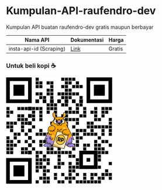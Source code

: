 # Kumpulan-API-raufendro-dev
Kumpulan API buatan raufendro-dev gratis maupun berbayar

| Nama API | Dokumentasi  | Harga  |
| ------- | --- | --- |
| insta-api-id (Scraping) | [Link](https://github.com/raufendro-dev/Kumpulan-API-raufendro-dev/blob/main/insta-api-id.txt) | Gratis |



### Untuk beli kopi ☕️
![alt text](https://github.com/raufendro-dev/Kumpulan-API-raufendro-dev/blob/main/saweria.png)
